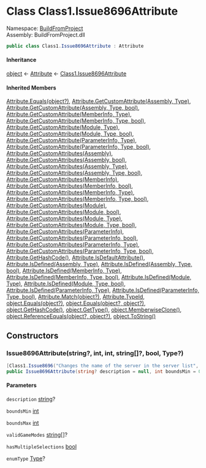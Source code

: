 ﻿# <a id="BuildFromProject_Class1_Issue8696Attribute"></a> Class Class1.Issue8696Attribute

Namespace: [BuildFromProject](BuildFromProject.md)  
Assembly: BuildFromProject.dll  

```csharp
public class Class1.Issue8696Attribute : Attribute
```

#### Inheritance

[object](https://learn.microsoft.com/dotnet/api/system.object) ← 
[Attribute](https://learn.microsoft.com/dotnet/api/system.attribute) ← 
[Class1.Issue8696Attribute](BuildFromProject.Class1.Issue8696Attribute.md)

#### Inherited Members

[Attribute.Equals\(object?\)](https://learn.microsoft.com/dotnet/api/system.attribute.equals), 
[Attribute.GetCustomAttribute\(Assembly, Type\)](https://learn.microsoft.com/dotnet/api/system.attribute.getcustomattribute\#system\-attribute\-getcustomattribute\(system\-reflection\-assembly\-system\-type\)), 
[Attribute.GetCustomAttribute\(Assembly, Type, bool\)](https://learn.microsoft.com/dotnet/api/system.attribute.getcustomattribute\#system\-attribute\-getcustomattribute\(system\-reflection\-assembly\-system\-type\-system\-boolean\)), 
[Attribute.GetCustomAttribute\(MemberInfo, Type\)](https://learn.microsoft.com/dotnet/api/system.attribute.getcustomattribute\#system\-attribute\-getcustomattribute\(system\-reflection\-memberinfo\-system\-type\)), 
[Attribute.GetCustomAttribute\(MemberInfo, Type, bool\)](https://learn.microsoft.com/dotnet/api/system.attribute.getcustomattribute\#system\-attribute\-getcustomattribute\(system\-reflection\-memberinfo\-system\-type\-system\-boolean\)), 
[Attribute.GetCustomAttribute\(Module, Type\)](https://learn.microsoft.com/dotnet/api/system.attribute.getcustomattribute\#system\-attribute\-getcustomattribute\(system\-reflection\-module\-system\-type\)), 
[Attribute.GetCustomAttribute\(Module, Type, bool\)](https://learn.microsoft.com/dotnet/api/system.attribute.getcustomattribute\#system\-attribute\-getcustomattribute\(system\-reflection\-module\-system\-type\-system\-boolean\)), 
[Attribute.GetCustomAttribute\(ParameterInfo, Type\)](https://learn.microsoft.com/dotnet/api/system.attribute.getcustomattribute\#system\-attribute\-getcustomattribute\(system\-reflection\-parameterinfo\-system\-type\)), 
[Attribute.GetCustomAttribute\(ParameterInfo, Type, bool\)](https://learn.microsoft.com/dotnet/api/system.attribute.getcustomattribute\#system\-attribute\-getcustomattribute\(system\-reflection\-parameterinfo\-system\-type\-system\-boolean\)), 
[Attribute.GetCustomAttributes\(Assembly\)](https://learn.microsoft.com/dotnet/api/system.attribute.getcustomattributes\#system\-attribute\-getcustomattributes\(system\-reflection\-assembly\)), 
[Attribute.GetCustomAttributes\(Assembly, bool\)](https://learn.microsoft.com/dotnet/api/system.attribute.getcustomattributes\#system\-attribute\-getcustomattributes\(system\-reflection\-assembly\-system\-boolean\)), 
[Attribute.GetCustomAttributes\(Assembly, Type\)](https://learn.microsoft.com/dotnet/api/system.attribute.getcustomattributes\#system\-attribute\-getcustomattributes\(system\-reflection\-assembly\-system\-type\)), 
[Attribute.GetCustomAttributes\(Assembly, Type, bool\)](https://learn.microsoft.com/dotnet/api/system.attribute.getcustomattributes\#system\-attribute\-getcustomattributes\(system\-reflection\-assembly\-system\-type\-system\-boolean\)), 
[Attribute.GetCustomAttributes\(MemberInfo\)](https://learn.microsoft.com/dotnet/api/system.attribute.getcustomattributes\#system\-attribute\-getcustomattributes\(system\-reflection\-memberinfo\)), 
[Attribute.GetCustomAttributes\(MemberInfo, bool\)](https://learn.microsoft.com/dotnet/api/system.attribute.getcustomattributes\#system\-attribute\-getcustomattributes\(system\-reflection\-memberinfo\-system\-boolean\)), 
[Attribute.GetCustomAttributes\(MemberInfo, Type\)](https://learn.microsoft.com/dotnet/api/system.attribute.getcustomattributes\#system\-attribute\-getcustomattributes\(system\-reflection\-memberinfo\-system\-type\)), 
[Attribute.GetCustomAttributes\(MemberInfo, Type, bool\)](https://learn.microsoft.com/dotnet/api/system.attribute.getcustomattributes\#system\-attribute\-getcustomattributes\(system\-reflection\-memberinfo\-system\-type\-system\-boolean\)), 
[Attribute.GetCustomAttributes\(Module\)](https://learn.microsoft.com/dotnet/api/system.attribute.getcustomattributes\#system\-attribute\-getcustomattributes\(system\-reflection\-module\)), 
[Attribute.GetCustomAttributes\(Module, bool\)](https://learn.microsoft.com/dotnet/api/system.attribute.getcustomattributes\#system\-attribute\-getcustomattributes\(system\-reflection\-module\-system\-boolean\)), 
[Attribute.GetCustomAttributes\(Module, Type\)](https://learn.microsoft.com/dotnet/api/system.attribute.getcustomattributes\#system\-attribute\-getcustomattributes\(system\-reflection\-module\-system\-type\)), 
[Attribute.GetCustomAttributes\(Module, Type, bool\)](https://learn.microsoft.com/dotnet/api/system.attribute.getcustomattributes\#system\-attribute\-getcustomattributes\(system\-reflection\-module\-system\-type\-system\-boolean\)), 
[Attribute.GetCustomAttributes\(ParameterInfo\)](https://learn.microsoft.com/dotnet/api/system.attribute.getcustomattributes\#system\-attribute\-getcustomattributes\(system\-reflection\-parameterinfo\)), 
[Attribute.GetCustomAttributes\(ParameterInfo, bool\)](https://learn.microsoft.com/dotnet/api/system.attribute.getcustomattributes\#system\-attribute\-getcustomattributes\(system\-reflection\-parameterinfo\-system\-boolean\)), 
[Attribute.GetCustomAttributes\(ParameterInfo, Type\)](https://learn.microsoft.com/dotnet/api/system.attribute.getcustomattributes\#system\-attribute\-getcustomattributes\(system\-reflection\-parameterinfo\-system\-type\)), 
[Attribute.GetCustomAttributes\(ParameterInfo, Type, bool\)](https://learn.microsoft.com/dotnet/api/system.attribute.getcustomattributes\#system\-attribute\-getcustomattributes\(system\-reflection\-parameterinfo\-system\-type\-system\-boolean\)), 
[Attribute.GetHashCode\(\)](https://learn.microsoft.com/dotnet/api/system.attribute.gethashcode), 
[Attribute.IsDefaultAttribute\(\)](https://learn.microsoft.com/dotnet/api/system.attribute.isdefaultattribute), 
[Attribute.IsDefined\(Assembly, Type\)](https://learn.microsoft.com/dotnet/api/system.attribute.isdefined\#system\-attribute\-isdefined\(system\-reflection\-assembly\-system\-type\)), 
[Attribute.IsDefined\(Assembly, Type, bool\)](https://learn.microsoft.com/dotnet/api/system.attribute.isdefined\#system\-attribute\-isdefined\(system\-reflection\-assembly\-system\-type\-system\-boolean\)), 
[Attribute.IsDefined\(MemberInfo, Type\)](https://learn.microsoft.com/dotnet/api/system.attribute.isdefined\#system\-attribute\-isdefined\(system\-reflection\-memberinfo\-system\-type\)), 
[Attribute.IsDefined\(MemberInfo, Type, bool\)](https://learn.microsoft.com/dotnet/api/system.attribute.isdefined\#system\-attribute\-isdefined\(system\-reflection\-memberinfo\-system\-type\-system\-boolean\)), 
[Attribute.IsDefined\(Module, Type\)](https://learn.microsoft.com/dotnet/api/system.attribute.isdefined\#system\-attribute\-isdefined\(system\-reflection\-module\-system\-type\)), 
[Attribute.IsDefined\(Module, Type, bool\)](https://learn.microsoft.com/dotnet/api/system.attribute.isdefined\#system\-attribute\-isdefined\(system\-reflection\-module\-system\-type\-system\-boolean\)), 
[Attribute.IsDefined\(ParameterInfo, Type\)](https://learn.microsoft.com/dotnet/api/system.attribute.isdefined\#system\-attribute\-isdefined\(system\-reflection\-parameterinfo\-system\-type\)), 
[Attribute.IsDefined\(ParameterInfo, Type, bool\)](https://learn.microsoft.com/dotnet/api/system.attribute.isdefined\#system\-attribute\-isdefined\(system\-reflection\-parameterinfo\-system\-type\-system\-boolean\)), 
[Attribute.Match\(object?\)](https://learn.microsoft.com/dotnet/api/system.attribute.match), 
[Attribute.TypeId](https://learn.microsoft.com/dotnet/api/system.attribute.typeid), 
[object.Equals\(object?\)](https://learn.microsoft.com/dotnet/api/system.object.equals\#system\-object\-equals\(system\-object\)), 
[object.Equals\(object?, object?\)](https://learn.microsoft.com/dotnet/api/system.object.equals\#system\-object\-equals\(system\-object\-system\-object\)), 
[object.GetHashCode\(\)](https://learn.microsoft.com/dotnet/api/system.object.gethashcode), 
[object.GetType\(\)](https://learn.microsoft.com/dotnet/api/system.object.gettype), 
[object.MemberwiseClone\(\)](https://learn.microsoft.com/dotnet/api/system.object.memberwiseclone), 
[object.ReferenceEquals\(object?, object?\)](https://learn.microsoft.com/dotnet/api/system.object.referenceequals), 
[object.ToString\(\)](https://learn.microsoft.com/dotnet/api/system.object.tostring)

## Constructors

### <a id="BuildFromProject_Class1_Issue8696Attribute__ctor_System_String_System_Int32_System_Int32_System_String___System_Boolean_System_Type_"></a> Issue8696Attribute\(string?, int, int, string\[\]?, bool, Type?\)

```csharp
[Class1.Issue8696("Changes the name of the server in the server list", 0, 0, null, false, null)]
public Issue8696Attribute(string? description = null, int boundsMin = 0, int boundsMax = 0, string[]? validGameModes = null, bool hasMultipleSelections = false, Type? enumType = null)
```

#### Parameters

`description` [string](https://learn.microsoft.com/dotnet/api/system.string)?

`boundsMin` [int](https://learn.microsoft.com/dotnet/api/system.int32)

`boundsMax` [int](https://learn.microsoft.com/dotnet/api/system.int32)

`validGameModes` [string](https://learn.microsoft.com/dotnet/api/system.string)\[\]?

`hasMultipleSelections` [bool](https://learn.microsoft.com/dotnet/api/system.boolean)

`enumType` [Type](https://learn.microsoft.com/dotnet/api/system.type)?

